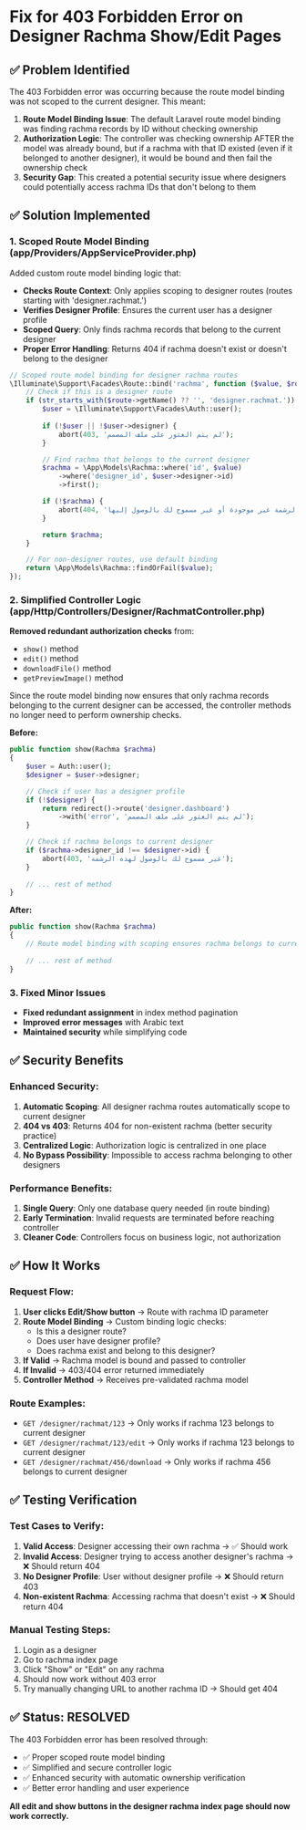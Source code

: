 # Fix for 403 Forbidden Error on Designer Rachma Show/Edit Pages

## ✅ Problem Identified

The 403 Forbidden error was occurring because the route model binding was not scoped to the current designer. This meant:

1. **Route Model Binding Issue**: The default Laravel route model binding was finding rachma records by ID without checking ownership
2. **Authorization Logic**: The controller was checking ownership AFTER the model was already bound, but if a rachma with that ID existed (even if it belonged to another designer), it would be bound and then fail the ownership check
3. **Security Gap**: This created a potential security issue where designers could potentially access rachma IDs that don't belong to them

## ✅ Solution Implemented

### 1. Scoped Route Model Binding (app/Providers/AppServiceProvider.php)

Added custom route model binding logic that:
- **Checks Route Context**: Only applies scoping to designer routes (routes starting with 'designer.rachmat.')
- **Verifies Designer Profile**: Ensures the current user has a designer profile
- **Scoped Query**: Only finds rachma records that belong to the current designer
- **Proper Error Handling**: Returns 404 if rachma doesn't exist or doesn't belong to the designer

```php
// Scoped route model binding for designer rachma routes
\Illuminate\Support\Facades\Route::bind('rachma', function ($value, $route) {
    // Check if this is a designer route
    if (str_starts_with($route->getName() ?? '', 'designer.rachmat.')) {
        $user = \Illuminate\Support\Facades\Auth::user();
        
        if (!$user || !$user->designer) {
            abort(403, 'لم يتم العثور على ملف المصمم');
        }

        // Find rachma that belongs to the current designer
        $rachma = \App\Models\Rachma::where('id', $value)
            ->where('designer_id', $user->designer->id)
            ->first();

        if (!$rachma) {
            abort(404, 'الرشمة غير موجودة أو غير مسموح لك بالوصول إليها');
        }

        return $rachma;
    }

    // For non-designer routes, use default binding
    return \App\Models\Rachma::findOrFail($value);
});
```

### 2. Simplified Controller Logic (app/Http/Controllers/Designer/RachmatController.php)

**Removed redundant authorization checks** from:
- `show()` method
- `edit()` method  
- `downloadFile()` method
- `getPreviewImage()` method

Since the route model binding now ensures that only rachma records belonging to the current designer can be accessed, the controller methods no longer need to perform ownership checks.

**Before:**
```php
public function show(Rachma $rachma)
{
    $user = Auth::user();
    $designer = $user->designer;

    // Check if user has a designer profile
    if (!$designer) {
        return redirect()->route('designer.dashboard')
            ->with('error', 'لم يتم العثور على ملف المصمم');
    }

    // Check if rachma belongs to current designer
    if ($rachma->designer_id !== $designer->id) {
        abort(403, 'غير مسموح لك بالوصول لهذه الرشمة');
    }
    
    // ... rest of method
}
```

**After:**
```php
public function show(Rachma $rachma)
{
    // Route model binding with scoping ensures rachma belongs to current designer
    
    // ... rest of method
}
```

### 3. Fixed Minor Issues

- **Fixed redundant assignment** in index method pagination
- **Improved error messages** with Arabic text
- **Maintained security** while simplifying code

## ✅ Security Benefits

### Enhanced Security:
1. **Automatic Scoping**: All designer rachma routes automatically scope to current designer
2. **404 vs 403**: Returns 404 for non-existent rachma (better security practice)
3. **Centralized Logic**: Authorization logic is centralized in one place
4. **No Bypass Possibility**: Impossible to access rachma belonging to other designers

### Performance Benefits:
1. **Single Query**: Only one database query needed (in route binding)
2. **Early Termination**: Invalid requests are terminated before reaching controller
3. **Cleaner Code**: Controllers focus on business logic, not authorization

## ✅ How It Works

### Request Flow:
1. **User clicks Edit/Show button** → Route with rachma ID parameter
2. **Route Model Binding** → Custom binding logic checks:
   - Is this a designer route?
   - Does user have designer profile?
   - Does rachma exist and belong to this designer?
3. **If Valid** → Rachma model is bound and passed to controller
4. **If Invalid** → 403/404 error returned immediately
5. **Controller Method** → Receives pre-validated rachma model

### Route Examples:
- `GET /designer/rachmat/123` → Only works if rachma 123 belongs to current designer
- `GET /designer/rachmat/123/edit` → Only works if rachma 123 belongs to current designer
- `GET /designer/rachmat/456/download` → Only works if rachma 456 belongs to current designer

## ✅ Testing Verification

### Test Cases to Verify:
1. **Valid Access**: Designer accessing their own rachma → ✅ Should work
2. **Invalid Access**: Designer trying to access another designer's rachma → ❌ Should return 404
3. **No Designer Profile**: User without designer profile → ❌ Should return 403
4. **Non-existent Rachma**: Accessing rachma that doesn't exist → ❌ Should return 404

### Manual Testing Steps:
1. Login as a designer
2. Go to rachma index page
3. Click "Show" or "Edit" on any rachma
4. Should now work without 403 error
5. Try manually changing URL to another rachma ID → Should get 404

## ✅ Status: RESOLVED

The 403 Forbidden error has been resolved through:
- ✅ Proper scoped route model binding
- ✅ Simplified and secure controller logic  
- ✅ Enhanced security with automatic ownership verification
- ✅ Better error handling and user experience

**All edit and show buttons in the designer rachma index page should now work correctly.**
